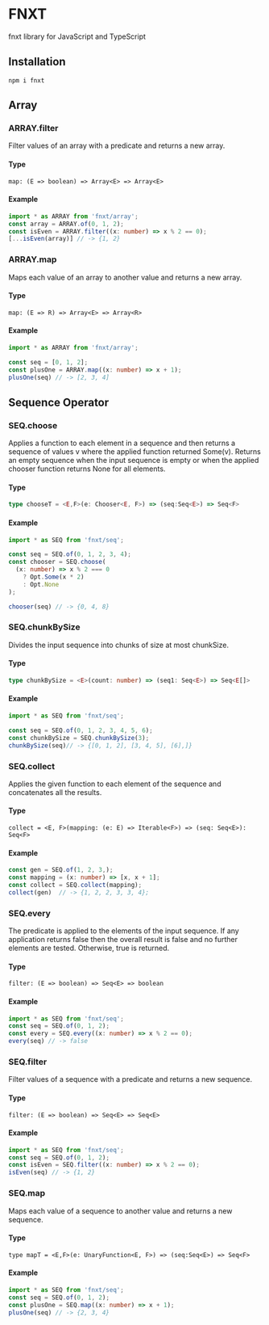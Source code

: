 # FNXT 

fnxt library for JavaScript and TypeScript

## Installation
```shell
npm i fnxt
```

## Array

### ARRAY.filter
Filter values of an array with a predicate and returns a new array.

#### Type
```
map: (E => boolean) => Array<E> => Array<E>
```

#### Example
```ts
import * as ARRAY from 'fnxt/array';
const array = ARRAY.of(0, 1, 2);
const isEven = ARRAY.filter((x: number) => x % 2 == 0);
[...isEven(array)] // -> {1, 2}
```


### ARRAY.map
Maps each value of an array to another value and returns a new array.

#### Type
```
map: (E => R) => Array<E> => Array<R>
```

#### Example
```ts
import * as ARRAY from 'fnxt/array';

const seq = [0, 1, 2];
const plusOne = ARRAY.map((x: number) => x + 1);
plusOne(seq) // -> [2, 3, 4]
```

## Sequence Operator
### SEQ.choose
Applies a function to each element in a sequence and then returns a sequence of values v where 
the applied function returned Some(v). Returns an empty sequence when the input sequence is empty 
or when the applied chooser function returns None for all elements.

#### Type
```ts
type chooseT = <E,F>(e: Chooser<E, F>) => (seq:Seq<E>) => Seq<F>
```

#### Example
```ts
import * as SEQ from 'fnxt/seq';

const seq = SEQ.of(0, 1, 2, 3, 4);
const chooser = SEQ.choose(
  (x: number) => x % 2 === 0
    ? Opt.Some(x * 2)
    : Opt.None
);

chooser(seq) // -> {0, 4, 8}
```

### SEQ.chunkBySize
Divides the input sequence into chunks of size at most chunkSize.

#### Type
```ts
type chunkBySize = <E>(count: number) => (seq1: Seq<E>) => Seq<E[]>
```

#### Example
```ts
import * as SEQ from 'fnxt/seq';

const seq = SEQ.of(0, 1, 2, 3, 4, 5, 6);
const chunkBySize = SEQ.chunkBySize(3);
chunkBySize(seq)// -> {[0, 1, 2], [3, 4, 5], [6],]}
```

### SEQ.collect
Applies the given function to each element of the sequence and concatenates all the results.

#### Type
```
collect = <E, F>(mapping: (e: E) => Iterable<F>) => (seq: Seq<E>): Seq<F>
```

#### Example
```ts
const gen = SEQ.of(1, 2, 3,);
const mapping = (x: number) => [x, x + 1];
const collect = SEQ.collect(mapping);
collect(gen)  // -> {1, 2, 2, 3, 3, 4};
```

### SEQ.every
The predicate is applied to the elements of the input sequence. 
If any application returns false then the overall result is false 
and no further elements are tested. 
Otherwise, true is returned.

#### Type
```
filter: (E => boolean) => Seq<E> => boolean
```

#### Example
```ts
import * as SEQ from 'fnxt/seq';
const seq = SEQ.of(0, 1, 2);
const every = SEQ.every((x: number) => x % 2 == 0);
every(seq) // -> false
```

### SEQ.filter
Filter values of a sequence with a predicate and returns a new sequence.

#### Type
```
filter: (E => boolean) => Seq<E> => Seq<E>
```

#### Example
```ts
import * as SEQ from 'fnxt/seq';
const seq = SEQ.of(0, 1, 2);
const isEven = SEQ.filter((x: number) => x % 2 == 0);
isEven(seq) // -> {1, 2}
```

### SEQ.map
Maps each value of a sequence to another value and returns a new sequence.

#### Type
```
type mapT = <E,F>(e: UnaryFunction<E, F>) => (seq:Seq<E>) => Seq<F>
```

#### Example
```ts
import * as SEQ from 'fnxt/seq';
const seq = SEQ.of(0, 1, 2);
const plusOne = SEQ.map((x: number) => x + 1);
plusOne(seq) // -> {2, 3, 4}
```

